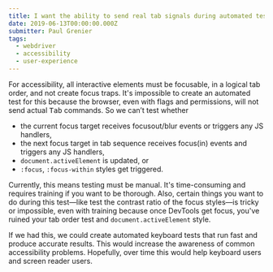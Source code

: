 ```yaml
---
title: I want the ability to send real tab signals during automated testing
date: 2019-06-13T00:00:00.000Z
submitter: Paul Grenier
tags:
  - webdriver
  - accessibility
  - user-experience
---
```


For accessibility, all interactive elements must be focusable, in a logical tab order, and not create focus traps. It's impossible to create an automated test for this because the browser, even with flags and permissions, will not send actual <kbd>Tab</kbd> commands. So we can’t test whether

* the current focus target receives focusout/blur events or triggers any JS handlers,
* the next focus target in tab sequence receives focus(in) events and triggers any JS handlers,
* `document.activeElement` is updated, or
* `:focus`, `:focus-within` styles get triggered.

Currently, this means testing must be manual. It's time-consuming and requires training if you want to be thorough. Also, certain things you want to do during this test—like test the contrast ratio of the focus styles—is tricky or impossible, even with training because once DevTools get focus, you've ruined your tab order test and `document.activeElement` style.

If we had this, we could create automated keyboard tests that run fast and produce accurate results. This would increase the awareness of common accessibility problems. Hopefully, over time this would help keyboard users and screen reader users.